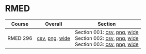 # RMED

| Course | Overall | Section |
| ------ | ------- | ------- |
| RMED 296 | [csv](https://github.com/UCSD-Historical-Enrollment-Data/2025Spring/blob/main/overall/RMED%20296.csv), [png](https://raw.githubusercontent.com/UCSD-Historical-Enrollment-Data/2025Spring/main/plot_overall/RMED%20296.png), [wide](https://raw.githubusercontent.com/UCSD-Historical-Enrollment-Data/2025Spring/main/plot_overall_wide/RMED%20296.png) | Section 001: [csv](https://github.com/UCSD-Historical-Enrollment-Data/2025Spring/blob/main/section/RMED%20296_001.csv), [png](https://raw.githubusercontent.com/UCSD-Historical-Enrollment-Data/2025Spring/main/plot_section/RMED%20296_001.png), [wide](https://raw.githubusercontent.com/UCSD-Historical-Enrollment-Data/2025Spring/main/plot_section_wide/RMED%20296_001.png)<br>Section 002: [csv](https://github.com/UCSD-Historical-Enrollment-Data/2025Spring/blob/main/section/RMED%20296_002.csv), [png](https://raw.githubusercontent.com/UCSD-Historical-Enrollment-Data/2025Spring/main/plot_section/RMED%20296_002.png), [wide](https://raw.githubusercontent.com/UCSD-Historical-Enrollment-Data/2025Spring/main/plot_section_wide/RMED%20296_002.png)<br>Section 003: [csv](https://github.com/UCSD-Historical-Enrollment-Data/2025Spring/blob/main/section/RMED%20296_003.csv), [png](https://raw.githubusercontent.com/UCSD-Historical-Enrollment-Data/2025Spring/main/plot_section/RMED%20296_003.png), [wide](https://raw.githubusercontent.com/UCSD-Historical-Enrollment-Data/2025Spring/main/plot_section_wide/RMED%20296_003.png) |
